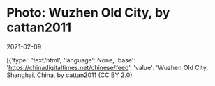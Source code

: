 # Photo: Wuzhen Old City, by cattan2011

2021-02-09

[{'type': 'text/html', 'language': None, 'base': 'https://chinadigitaltimes.net/chinese/feed', 'value': 'Wuzhen Old City, Shanghai, China, by cattan2011 (CC BY 2.0)

